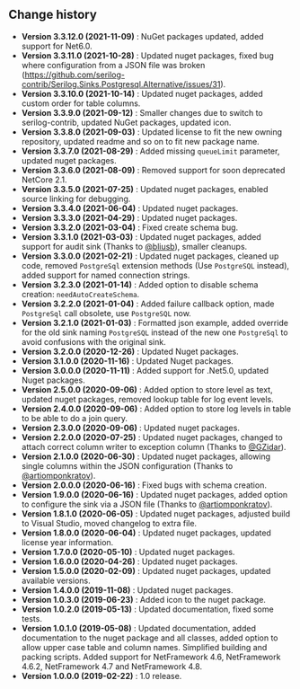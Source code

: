 Change history
--------------

* **Version 3.3.12.0 (2021-11-09)** : NuGet packages updated, added support for Net6.0.
* **Version 3.3.11.0 (2021-10-28)** : Updated nuget packages, fixed bug where configuration from a JSON file was broken (https://github.com/serilog-contrib/Serilog.Sinks.Postgresql.Alternative/issues/31).
* **Version 3.3.10.0 (2021-10-14)** : Updated nuget packages, added custom order for table columns.
* **Version 3.3.9.0 (2021-09-12)** : Smaller changes due to switch to serilog-contrib, updated NuGet packages, updated icon.
* **Version 3.3.8.0 (2021-09-03)** : Updated license to fit the new owning repository, updated readme and so on to fit new package name.
* **Version 3.3.7.0 (2021-08-29)** : Added missing `queueLimit` parameter, updated nuget packages.
* **Version 3.3.6.0 (2021-08-09)** : Removed support for soon deprecated NetCore 2.1.
* **Version 3.3.5.0 (2021-07-25)** : Updated nuget packages, enabled source linking for debugging.
* **Version 3.3.4.0 (2021-06-04)** : Updated nuget packages.
* **Version 3.3.3.0 (2021-04-29)** : Updated nuget packages.
* **Version 3.3.2.0 (2021-03-04)** : Fixed create schema bug.
* **Version 3.3.1.0 (2021-03-03)** : Updated nuget packages, added support for audit sink (Thanks to [@bliusb](https://github.com/bliusb)), smaller cleanups.
* **Version 3.3.0.0 (2021-02-21)** : Updated nuget packages, cleaned up code, removed `PostgreSql` extension methods (Use `PostgreSQL` instead), added support for named connection strings.
* **Version 3.2.3.0 (2021-01-14)** : Added option to disable schema creation: `needAutoCreateSchema`.
* **Version 3.2.2.0 (2021-01-04)** : Added failure callback option, made `PostgreSql` call obsolete, use `PostgreSQL` now.
* **Version 3.2.1.0 (2021-01-03)** : Formatted json example, added override for the old sink naming `PostgreSQL` instead of the new one `PostgreSql` to avoid confusions with the original sink.
* **Version 3.2.0.0 (2020-12-26)** : Updated Nuget packages.
* **Version 3.1.0.0 (2020-11-16)** : Updated Nuget packages.
* **Version 3.0.0.0 (2020-11-11)** : Added support for .Net5.0, updated Nuget packages.
* **Version 2.5.0.0 (2020-09-06)** : Added option to store level as text, updated nuget packages, removed lookup table for log event levels.
* **Version 2.4.0.0 (2020-09-06)** : Added option to store log levels in table to be able to do a join query.
* **Version 2.3.0.0 (2020-09-06)** : Updated nuget packages.
* **Version 2.2.0.0 (2020-07-25)** : Updated nuget packages, changed to attach correct column writer to exception column (Thanks to [@GZidar](https://github.com/GZidar)).
* **Version 2.1.0.0 (2020-06-30)** : Updated nuget packages, allowing single columns within the JSON configuration (Thanks to [@artiomponkratov](https://github.com/artiomponkratov)).
* **Version 2.0.0.0 (2020-06-16)** : Fixed bugs with schema creation.
* **Version 1.9.0.0 (2020-06-16)** : Updated nuget packages, added option to configure the sink via a JSON file (Thanks to [@artiomponkratov](https://github.com/artiomponkratov)).
* **Version 1.8.1.0 (2020-06-05)** : Updated nuget packages, adjusted build to Visual Studio, moved changelog to extra file.
* **Version 1.8.0.0 (2020-06-04)** : Updated nuget packages, updated license year information.
* **Version 1.7.0.0 (2020-05-10)** : Updated nuget packages.
* **Version 1.6.0.0 (2020-04-26)** : Updated nuget packages.
* **Version 1.5.0.0 (2020-02-09)** : Updated nuget packages, updated available versions.
* **Version 1.4.0.0 (2019-11-08)** : Updated nuget packages.
* **Version 1.0.3.0 (2019-06-23)** : Added icon to the nuget package.
* **Version 1.0.2.0 (2019-05-13)** : Updated documentation, fixed some tests.
* **Version 1.0.1.0 (2019-05-08)** : Updated documentation, added documentation to the nuget package and all classes, added option to allow upper case table and column names.
Simplified building and packing scripts. Added support for NetFramework 4.6, NetFramework 4.6.2, NetFramework 4.7 and NetFramework 4.8.
* **Version 1.0.0.0 (2019-02-22)** : 1.0 release.